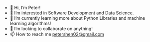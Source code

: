 - 👋 Hi, I’m Peter!
- 👀 I’m interested in Software Development and Data Science. 
- 🌱 I’m currently learning more about Python Libraries and machine learning algorithms!
- 💞️ I’m looking to collaborate on anything!
- 📫 How to reach me petershen02@gmail.com

<!---
peterzxshen/peterzxshen is a ✨ special ✨ repository because its `README.md` (this file) appears on your GitHub profile.
You can click the Preview link to take a look at your changes.
--->
